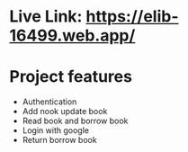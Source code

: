 # Live Link: https://elib-16499.web.app/

# Project features

- Authentication
- Add nook update book
- Read book and borrow book
- Login with google
- Return borrow book
